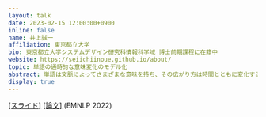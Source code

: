 ```yaml
---
layout: talk
date: 2023-02-15 12:00:00+0900
inline: false
name: 井上誠一
affiliation: 東京都立大学
bio: 東京都立大学システムデザイン研究科情報科学域 博士前期課程に在籍中
website: https://seiichiinoue.github.io/about/
topic: 単語の通時的な意味変化のモデル化
abstract: 単語は文脈によってさまざまな意味を持ち、その広がり方は時間とともに変化するものです。例えば、"cute"という単語は18世紀初頭に登場し、もともと「賢い」という意味でつかわれていましたが、19世紀後半には「狡猾な」という意味で使われるようになり、現代においては「魅力的な」という意味で使われています。こういった意味変化を自動的に捉えることは、辞書学や言語学への貢献はもちろん、情報検索や質問応答における語義曖昧性解消といった実際のアプリケーションへの貢献も期待できます。今回は、まず、意味変化を捉える様々な手法に触れつつ、分野のモチベーションや課題について説明します。また、意味変化を捉えるための統計モデルの一例として、動的トピックモデルを用いた手法であるInfinite SCANの紹介も行います。
display: true
---
```

[[スライド]](https://speakerdeck.com/seiichiinoue/modeling-diachronic-semantic-change) [[論文]](https://aclanthology.org/2022.emnlp-main.104/) (EMNLP 2022)
